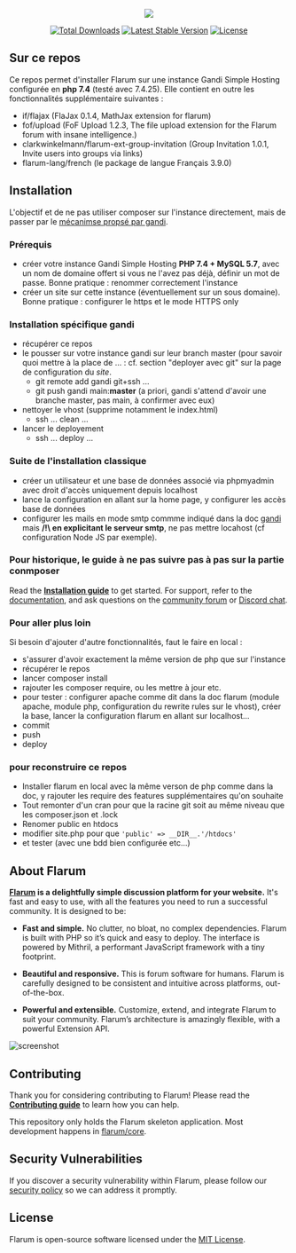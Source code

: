 <p align="center"><img src="https://flarum.org/assets/img/logo.png"></p>

<p align="center">
<a href="https://packagist.org/packages/flarum/core"><img src="https://poser.pugx.org/flarum/core/d/total.svg" alt="Total Downloads"></a>
<a href="https://packagist.org/packages/flarum/core"><img src="https://poser.pugx.org/flarum/core/v/stable.svg" alt="Latest Stable Version"></a>
<a href="https://packagist.org/packages/flarum/core"><img src="https://poser.pugx.org/flarum/core/license.svg" alt="License"></a>
</p>

## Sur ce repos
Ce repos permet d'installer Flarum sur une instance Gandi Simple Hosting configurée en **php 7.4** (testé avec 7.4.25). Elle contient en outre les fonctionnalités supplémentaire suivantes :
- if/flajax (FlaJax 0.1.4, MathJax extension for flarum)
- fof/upload (FoF Upload 1.2.3, The file upload extension for the Flarum forum with insane intelligence.)
- clarkwinkelmann/flarum-ext-group-invitation (Group Invitation 1.0.1, Invite users into groups via links)
- flarum-lang/french (le package de langue Français 3.9.0)

## Installation

L'objectif et de ne pas utiliser composer sur l'instance directement, mais de passer par le [mécanimse propsé par gandi](https://docs.gandi.net/fr/simple_hosting/configurations_avancees/composer.html).

### Prérequis

- créer votre instance Gandi Simple Hosting **PHP 7.4 + MySQL 5.7**, avec un nom de domaine offert si vous ne l'avez pas déjà, définir un mot de passe. Bonne pratique : renommer correctement l'instance
- créer un site sur cette instance (éventuellement sur un sous domaine). Bonne pratique : configurer le https et le mode HTTPS only

### Installation spécifique gandi

- récupérer ce repos
- le pousser sur votre instance gandi sur leur branch master (pour savoir quoi mettre à la place de ... : cf. section "deployer avec git" sur la page de configuration du *site*.
  - git remote add gandi git+ssh ...
  - git push gandi main:**master** (a priori, gandi s'attend d'avoir une branche master, pas main, à confirmer avec eux)
- nettoyer le vhost (supprime notamment le index.html)
  - ssh ... clean ...
- lancer le deployement
  -   ssh ... deploy ...

### Suite de l'installation classique

- créer un utilisateur et une base de données associé via phpmyadmin avec droit d'accès uniquement depuis localhost
- lance la configuration en allant sur la home page, y configurer les accès base de données
- configurer les mails en mode smtp commme indiqué dans la doc [gandi](https://docs.gandi.net/fr/simple_hosting/operations_courantes/smtp.html) mais **/!\ en explicitant le serveur smtp**, ne pas mettre locahost (cf configuration Node JS par exemple).

### Pour historique, le guide à ne pas suivre pas à pas sur la partie conmposer
Read the **[Installation guide](https://docs.flarum.org/install)** to get started. For support, refer to the [documentation](https://docs.flarum.org/), and ask questions on the [community forum](https://discuss.flarum.org/) or [Discord chat](https://flarum.org/discord/).

### Pour aller plus loin

Si besoin d'ajouter d'autre fonctionnalités, faut le faire en local :
- s'assurer d'avoir exactement la même version de php que sur l'instance
- récupérer le repos
- lancer composer install
- rajouter les composer require, ou les mettre à jour etc.
- pour tester : configurer apache comme dit dans la doc flarum (module apache, module php, configuration du rewrite rules sur le vhost), créer la base, lancer la configuration flarum en allant sur localhost...
- commit
- push
- deploy

### pour reconstruire ce repos

- Installer flarum en local avec la même verson de php comme dans la doc, y rajouter les require des features supplémentaires qu'on souhaite
- Tout remonter d'un cran pour que la racine git soit au même niveau que les composer.json et .lock
- Renomer public en htdocs
- modifier site.php pour que `'public' => __DIR__.'/htdocs'`
- et tester (avec une bdd bien configurée etc...)


## About Flarum

**[Flarum](https://flarum.org/) is a delightfully simple discussion platform for your website.** It's fast and easy to use, with all the features you need to run a successful community. It is designed to be:

* **Fast and simple.** No clutter, no bloat, no complex dependencies. Flarum is built with PHP so it’s quick and easy to deploy. The interface is powered by Mithril, a performant JavaScript framework with a tiny footprint.

* **Beautiful and responsive.** This is forum software for humans. Flarum is carefully designed to be consistent and intuitive across platforms, out-of-the-box.

* **Powerful and extensible.** Customize, extend, and integrate Flarum to suit your community. Flarum’s architecture is amazingly flexible, with a powerful Extension API.

![screenshot](https://flarum.org/assets/img/home-screenshot.png)

## Contributing

Thank you for considering contributing to Flarum! Please read the **[Contributing guide](https://docs.flarum.org/contributing)** to learn how you can help.

This repository only holds the Flarum skeleton application. Most development happens in [flarum/core](https://github.com/flarum/core).

## Security Vulnerabilities

If you discover a security vulnerability within Flarum, please follow our [security policy](https://github.com/flarum/core/security/policy) so we can address it promptly.

## License

Flarum is open-source software licensed under the [MIT License](https://github.com/flarum/flarum/blob/master/LICENSE).


